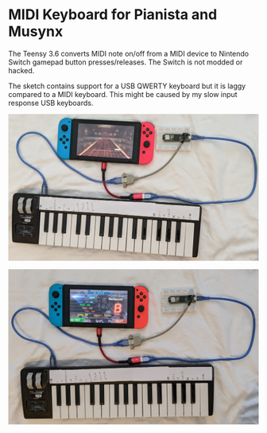 # MIDI Keyboard for Pianista and Musynx

The Teensy 3.6 converts MIDI note on/off from a MIDI device to Nintendo
Switch gamepad button presses/releases. The Switch is not modded or hacked.

The sketch contains support for a USB QWERTY keyboard but it is laggy compared
to a MIDI keyboard. This might be caused by my slow input response USB
keyboards.

![Nintendo Switch running Pianista with MIDI keyboard](./images/midi_pianista.jpg)

![Nintendo Switch running Musynx with MIDI keyboard](./images/midi_musynx.jpg)
